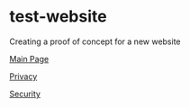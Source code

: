 # test-website

Creating a proof of concept for a new website

[Main Page](https://maburke.github.io/test-website/)

[Privacy](https://maburke.github.io/test-website/Privacy)

[Security](https://maburke.github.io/test-website/Security)
